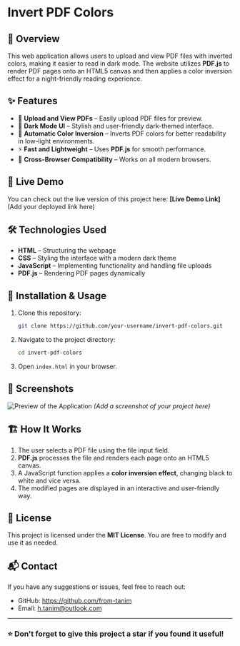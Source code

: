 # Invert PDF Colors

## 📌 Overview
This web application allows users to upload and view PDF files with inverted colors, making it easier to read in dark mode. The website utilizes **PDF.js** to render PDF pages onto an HTML5 canvas and then applies a color inversion effect for a night-friendly reading experience.

## ✨ Features
- 📂 **Upload and View PDFs** – Easily upload PDF files for preview.
- 🎨 **Dark Mode UI** – Stylish and user-friendly dark-themed interface.
- 🔄 **Automatic Color Inversion** – Inverts PDF colors for better readability in low-light environments.
- ⚡ **Fast and Lightweight** – Uses **PDF.js** for smooth performance.
- 🔧 **Cross-Browser Compatibility** – Works on all modern browsers.

## 🚀 Live Demo
You can check out the live version of this project here: **[Live Demo Link]** (Add your deployed link here)

## 🛠️ Technologies Used
- **HTML** – Structuring the webpage
- **CSS** – Styling the interface with a modern dark theme
- **JavaScript** – Implementing functionality and handling file uploads
- **PDF.js** – Rendering PDF pages dynamically

## 📂 Installation & Usage
1. Clone this repository:
   ```sh
   git clone https://github.com/your-username/invert-pdf-colors.git
   ```
2. Navigate to the project directory:
   ```sh
   cd invert-pdf-colors
   ```
3. Open `index.html` in your browser.

## 📸 Screenshots
![Preview of the Application](screenshot.png) *(Add a screenshot of your project here)*

## 🏗️ How It Works
1. The user selects a PDF file using the file input field.
2. **PDF.js** processes the file and renders each page onto an HTML5 canvas.
3. A JavaScript function applies a **color inversion effect**, changing black to white and vice versa.
4. The modified pages are displayed in an interactive and user-friendly way.

## 📜 License
This project is licensed under the **MIT License**. You are free to modify and use it as needed.

## 📬 Contact
If you have any suggestions or issues, feel free to reach out:
- GitHub: https://github.com/from-tanim
- Email: h.tanim@outlook.com

---
### ⭐ Don't forget to give this project a star if you found it useful!
